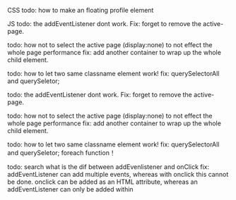 CSS
todo: how to make an floating profile element

JS
todo: the addEventListener dont work.
Fix: forget to remove the active-page.

todo: how not to select the active page (display:none) to not effect the whole page performance
fix: add another container to wrap up the whole child element.

todo: how to let two same classname element work!
fix: querySelectorAll and querySeletor;

todo: the addEventListener dont work.
Fix: forget to remove the active-page.

todo: how not to select the active page (display:none) to not effect the whole page performance
fix: add another container to wrap up the whole child element.

todo: how to let two same classname element work!
fix: querySelectorAll and querySeletor; foreach function！

todo: search what is the dif between addEvenlistener and onClick
fix: addEventListener can add multiple events, whereas with onclick this cannot be done. onclick can be added as an HTML attribute, whereas an addEventListener can only be added within <script> elements

todo: how to switch different page don't jump to another file and just pop up below navbar
fix: set the container display:noen and animation scale to different page \_/

todo: why the resume page still under the homepage and about page? _/
fix: because you set resume page display attribute _/

todo: why this code get conflic
fix: hasChildnode = true
// querySelectorAll = HTMLCollection(39)
// document.getElementsByClassName("bx-chevron-right") = HTMLCollection(39)
// document.querySelectorAll(".card .bx-chevron-right") = HTMLCollection(39)

//fix:
// if (document.querySelectorAll(".card .bx-chevron-right")) {
// console.log(document.querySelectorAll(".card .bx-chevron-right"));
// } else {
// console.log("dont do anything");
// }
// because document.querySelectorAll mean document not inside function element!

todo: something wrong with this code
// arrowIconEls.forEach((icon) => {
// cardEls.forEach((element) => {
// element.addEventListener("mouseover", () => {
// if (element.querySelectorAll(".bx-chevron-right").length > 0) {
// console.log("do something");
// icon.classList.remove("bx-chevron-right");
// } else {
// console.log("dont do anything");
// }
// });
// });
// });
